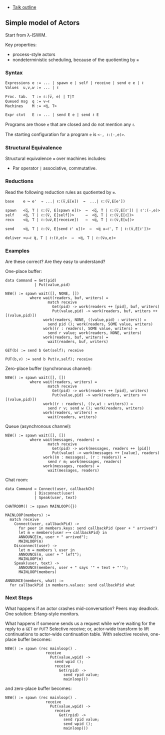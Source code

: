 
 - [Talk outline](index.md)

## Simple model of Actors

Start from λ-ISWIM.

Key properties:

 - process-style actors
 - nondeterministic scheduling, because of the quotienting by `≡`

### Syntax

    Expressions e := ... | spawn e | self | receive | send e e | ℓ
    Values  u,v,w := ... | ℓ

    Proc. tab.  T := ℓ:(v̅, e) | T|T
    Queued msg  q := v⇒ℓ
    Machines    M := <q̅, T>

    Expr ctxt   E := ... | send E e | send ℓ E

Programs are those `e` that are closed and do not mention any `ℓ`.

The starting configuration for a program `e` is `<·, ℓ:(·,e)>`.

### Structural Equivalence

Structural equivalence `≡` over machines includes:

 - Par operator `|` associative, commutative.

### Reductions

Read the following reduction rules as quotiented by `≡`.

    base    e ↪ e'  ⇒ ...| ℓ:(v̅,E[e])  →  ...| ℓ:(v̅,E[e'])

    spawn   <q̅, T | ℓ:(v̅, E[spawn e])>  →  <q̅, T | ℓ:(v̅,E[ℓ']) | ℓ':(·,e)>
    self    <q̅, T | ℓ:(v̅, E[self])>     →  <q̅, T | ℓ:(v̅,E[ℓ])>
    recv    <q̅, T | ℓ:(uv̅,E[receive])   →  <q̅, T | ℓ:(v̅,E[u])>

    send    <q̅, T | ℓ:(v̅, E[send ℓ' u])>  →  <q̅ u⇒ℓ', T | ℓ:(v̅,E[ℓ'])>

    deliver <u⇒ℓ q̅, T | ℓ:(v̅,e)>  →  <q̅, T | ℓ:(v̅u,e)>

### Examples

Are these correct? Are they easy to understand?

One-place buffer:

    data Command = Get(pid)
                 | Put(value,pid)

    NEW() := spawn wait([], NONE, [])
               where wait(readers, buf, writers) =
                       match receive
                         Get(pid) -> work(readers ++ [pid], buf, writers)
                         Put(value,pid) -> work(readers, buf, writers ++ [(value,pid)])
                     work(readers, NONE, ((value,pid) : writers)) =
                       send pid (); work(readers, SOME value, writers)
                     work((r : readers), SOME value, writers) =
                       send r value; work(readers, NONE, writers)
                     work(readers, buf, writers) =
                       wait(readers, buf, writers)

    GET(b) := send b Get(self); receive

    PUT(b,v) := send b Put(v,self); receive

Zero-place buffer (synchronous channel):

    NEW() := spawn wait([], [])
               where wait(readers, writers) =
                       match receive
                         Get(pid) -> work(readers ++ [pid], writers)
                         Put(value,pid) -> work(readers, writers ++ [(value,pid)])
                     work((r : readers), ((v,w) : writers)) =
                       send r v; send w (); work(readers, writers)
                     work(readers, writers) =
                       wait(readers, writers)

Queue (asynchronous channel):

    NEW() := spawn wait([], [])
               where wait(messages, readers) =
                       match receive
                         Get(pid) -> work(messages, readers ++ [pid])
                         Put(value) -> work(messages ++ [value], readers)
                     work((m : messages), (r : readers)) =
                       send r m; work(messages, readers)
                     work(messages, readers) =
                       wait(messages, readers)

Chat room:

    data Command = Connect(user, callbackCh)
                 | Disconnect(user)
                 | Speak(user, text)

    CHATROOM() := spawn MAINLOOP({})

    MAINLOOP(members) :=
      match receive
        Connect(user, callbackPid) ->
          for peer in members.keys: send callbackPid (peer + " arrived")
          let m = members{user ⟼ callbackPid} in
          ANNOUNCE(m, user + " arrived");
          MAINLOOP(m)
        Disconnect(user) ->
          let m = members \ user in
          ANNOUNCE(m, user + " left");
          MAINLOOP(m)
        Speak(user, text) ->
          ANNOUNCE(members, user + " says '" + text + "'");
          MAINLOOP(members)

    ANNOUNCE(members, what) :=
      for callbackPid in members.values: send callbackPid what

### Next Steps

What happens if an actor crashes mid-conversation? Peers may
deadlock. One solution: Erlang-style monitors.

What happens if someone sends us a request while we're waiting for the
reply to a `GET` or `PUT`? Selective receive; or, actor-wide transform
to lift continuations to actor-wide continuation table. With selective
receive, one-place buffer becomes:

    NEW() := spawn (rec mainloop() .
                      receive
                        Put(value,wpid) ->
                          send wpid ();
                          receive
                            Get(rpid) ->
                              send rpid value;
                              mainloop())

and zero-place buffer becomes:

    NEW() := spawn (rec mainloop() .
                      receive
                        Put(value,wpid) ->
                          receive
                            Get(rpid) ->
                              send rpid value;
                              send wpid ();
                              mainloop())
